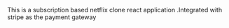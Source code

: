 This is a subscription based netflix clone react application .Integrated with stripe as the payment gateway
